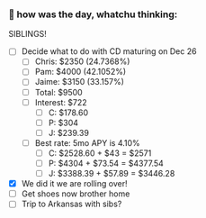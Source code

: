 ### 📝 how was the day, whatchu thinking:

SIBLINGS!
- [ ] Decide what to do with CD maturing on Dec 26
	- [ ] Chris: $2350 (24.7368%)
	- [ ] Pam: $4000 (42.1052%)
	- [ ] Jaime: $3150 (33.157%)
	- [ ] Total: $9500
	- [ ] Interest: $722
		- [ ] C: $178.60
		- [ ] P: $304
		- [ ] J: $239.39
	- [ ] Best rate: 5mo APY is 4.10%
		- [ ] C: $2528.60 + $43 = $2571
		- [ ] P: $4304 + $73.54 = $4377.54
		- [ ] J: $3388.39 + $57.89 = $3446.28
- [x] We did it we are rolling over!
- [ ] Get shoes now brother home
- [ ] Trip to Arkansas with sibs?